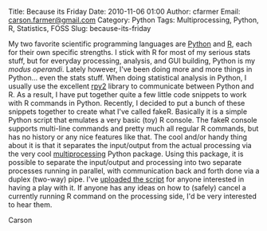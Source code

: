 Title: Because its Friday
Date: 2010-11-06 01:00
Author: cfarmer
Email: carson.farmer@gmail.com
Category: Python
Tags: Multiprocessing, Python, R, Statistics, FOSS
Slug: because-its-friday

My two favorite scientific programming languages are [Python][] and
[R][], each for their own specific strengths. I stick with R for most of
my serious stats stuff, but for everyday processing, analysis, and GUI
building, Python is my *modus operandi*. Lately however, I've been doing
more and more things in Python... even the stats stuff. When doing
statistical analysis in Python, I usually use the excellent [rpy2][]
library to communicate between Python and R. As a result, I have put
together quite a few little code snippets to work with R commands in
Python. Recently, I decided to put a bunch of these snippets together to
create what I've called fakeR. Basically it is a simple Python script
that emulates a very basic (toy) R console. The fakeR console supports
multi-line commands and pretty much all regular R commands, but has no
history or any nice features like that. The cool and/or handy thing
about it is that it separates the input/output from the actual
processing via the very cool [multiprocessing][] Python package. Using
this package, it is possible to separate the input/output and processing
into two separate processes running in parallel, with communication back
and forth done via a duplex (two-way) pipe. I've [uploaded the script][]
for anyone interested in having a play with it. If anyone has any ideas
on how to (safely) cancel a currently running R command on the
processing side, I'd be very interested to hear them.

Carson

[Python]: http://www.python.org
[R]: http://http://www.r-project.org/
[rpy2]: http://rpy.sourceforge.net/rpy2.html
[multiprocessing]: http://docs.python.org/library/multiprocessing.html
[uploaded the script]: |filename|/uploads/faker.py
